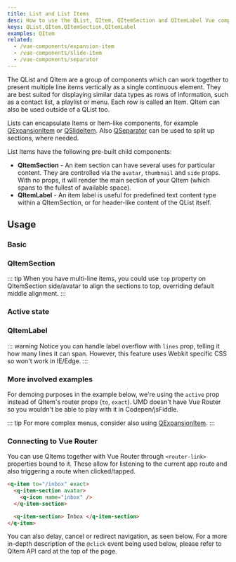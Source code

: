 ```yaml
---
title: List and List Items
desc: How to use the QList, QItem, QItemSection and QItemLabel Vue components.
keys: QList,QItem,QItemSection,QItemLabel
examples: QItem
related:
  - /vue-components/expansion-item
  - /vue-components/slide-item
  - /vue-components/separator
---
```


The QList and QItem are a group of components which can work together to present multiple line items vertically as a single continuous element. They are best suited for displaying similar data types as rows of information, such as a contact list, a playlist or menu. Each row is called an Item. QItem can also be used outside of a QList too.

Lists can encapsulate Items or Item-like components, for example [QExpansionItem](/vue-components/expansion-item) or [QSlideItem](/vue-components/slide-item). Also [QSeparator](/vue-components/separator) can be used to split up sections, where needed.

List Items have the following pre-built child components:

- **QItemSection** - An item section can have several uses for particular content. They are controlled via the `avatar`, `thumbnail` and `side` props. With no props, it will render the main section of your QItem (which spans to the fullest of available space).
- **QItemLabel** - An item label is useful for predefined text content type within a QItemSection, or for header-like content of the QList itself.

<DocApi file="QList" />

<DocApi file="QItem" />

<DocApi file="QItemSection" />

<DocApi file="QItemLabel" />

## Usage

### Basic

<DocExample title="Basic" file="Basic" />

<DocExample title="Force dark mode" file="Dark" />

<DocExample title="Dense" file="Dense" />

### QItemSection

<DocExample title="Left avatar/thumbnail QItemSection" file="AvatarLeft" />

<DocExample title="Right avatar/thumbnail QItemSection" file="AvatarRight" />

::: tip
When you have multi-line items, you could use `top` property on QItemSection side/avatar to align the sections to top, overriding default middle alignment.
:::

<DocExample title="Side QItemSection" file="SideSection" />

### Active state

<DocExample title="Active prop" file="ActiveState" />

### QItemLabel

::: warning
Notice you can handle label overflow with `lines` prop, telling it how many lines it can span. However, this feature uses Webkit specific CSS so won't work in IE/Edge.
:::

<DocExample title="ItemLabel" file="ItemLabel" />

### More involved examples

<DocExample title="Contact list" file="ExampleContacts" />

<DocExample title="Settings" file="ExampleSettings" />

<DocExample title="Emails" file="ExampleEmails" />

<DocExample title="Folder listing" file="ExampleFolders" />

For demoing purposes in the example below, we're using the `active` prop instead of QItem's router props (`to`, `exact`). UMD doesn't have Vue Router so you wouldn't be able to play with it in Codepen/jsFiddle.

<DocExample title="Menu" file="ExampleMenu" />

::: tip
For more complex menus, consider also using [QExpansionItem](/vue-components/expansion-item).
:::

### Connecting to Vue Router

You can use QItems together with Vue Router through `<router-link>` properties bound to it. These allow for listening to the current app route and also triggering a route when clicked/tapped.

```html
<q-item to="/inbox" exact>
  <q-item-section avatar>
    <q-icon name="inbox" />
  </q-item-section>

  <q-item-section> Inbox </q-item-section>
</q-item>
```

You can also delay, cancel or redirect navigation, as seen below. For a more in-depth description of the `@click` event being used below, please refer to QItem API card at the top of the page.

<DocExample title="Links with delayed, cancelled or redirected navigation (v2.9+)" file="LinksWithGo" no-edit />
